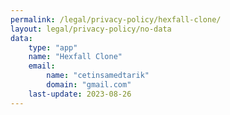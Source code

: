 ```yaml
---
permalink: /legal/privacy-policy/hexfall-clone/
layout: legal/privacy-policy/no-data
data:
    type: "app"
    name: "Hexfall Clone"
    email: 
        name: "cetinsamedtarik"
        domain: "gmail.com"
    last-update: 2023-08-26
---
```

